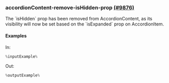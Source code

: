 ### accordionContent-remove-isHidden-prop [(#9876)](https://github.com/patternfly/patternfly-react/pull/9876)

The \`isHidden\` prop has been removed from AccordionContent, as its visibility will now be set based on the \`isExpanded\` prop on AccordionItem.

#### Examples

In:

```jsx
%inputExample%
```

Out:

```jsx
%outputExample%
```

